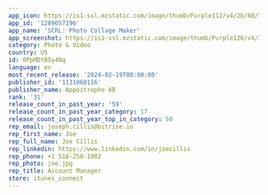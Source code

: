 ```yaml
---
app_icon: https://is1-ssl.mzstatic.com/image/thumb/Purple112/v4/2b/60/78/2b60780d-2fce-0ecb-9247-f1fe98093669/AppIcon-1-0-0-1x_U007emarketing-0-7-0-sRGB-85-220.png/1024x1024bb.png
app_id: '1289057196'
app_name: 'SCRL: Photo Collage Maker'
app_screenshot: https://is1-ssl.mzstatic.com/image/thumb/Purple126/v4/34/17/61/3417613d-3250-5aa4-504f-16e7577db6b5/ffd1509c-a014-49e9-a36c-12ff993a9c1d_L1.png/1242x2688bb.png
category: Photo & Video
country: US
id: 0PpMDtB5y4Nq
language: en
most_recent_release: '2024-02-19T00:00:00'
publisher_id: '1131060116'
publisher_name: Appostrophe AB
rank: '31'
release_count_in_past_year: '59'
release_count_in_past_year_category: 17
release_count_in_past_year_top_in_category: 50
rep_email: joseph.cillis@bitrise.io
rep_first_name: Joe
rep_full_name: Joe Cillis
rep_linkedin: https://www.linkedin.com/in/joecillis
rep_phone: +1 518-258-1902
rep_photo: joe.jpg
rep_title: Account Manager
store: itunes_connect
---
```

